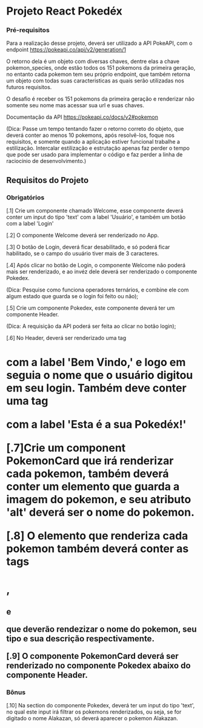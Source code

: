 # Projeto React Pokedéx

### Pré-requisitos
Para a realização desse projeto, deverá ser utilizado a API PokeAPI, com o endpoint https://pokeapi.co/api/v2/generation/1

O retorno dela é um objeto com diversas chaves, dentre elas a chave pokemon_species, onde estão todos os 151 pokemons da primeira geração, no entanto cada pokemon tem seu próprio endpoint, que também retorna um objeto com todas suas caracteristicas as quais serão utilizadas nos futuros requisitos.

O desafio é receber os 151 pokemons da primeira geração e renderizar não somente seu nome mas acessar sua url e suas chaves.

Documentação da API https://pokeapi.co/docs/v2#pokemon

(Dica: Passe um tempo tentando fazer o retorno correto do objeto, que deverá conter ao menos 10 pokemons, após resolvê-los, foque nos requisitos, e somente quando a aplicação estiver funcional trabalhe a estilização. Intercalar estilização e estrutação apenas faz perder o tempo que pode ser usado para implementar o código e faz perder a linha de raciocínio de desenvolvimento.)

## Requisitos do Projeto

### Obrigatórios

[.1] Crie um componente chamado Welcome, esse componente deverá conter um input do tipo 'text' com a label 'Usuário', e também um botão com a label 'Login'

[.2] O componente Welcome deverá ser renderizado no App.

[.3] O botão de Login, deverá ficar desabilitado, e só poderá ficar habilitado, se o campo do usuário tiver mais de 3 caracteres.

[.4] Após clicar no botão de Login, o componente Welcome não poderá mais ser renderizado, e ao invéz dele deverá ser renderizado o componente Pokedex.

(Dica: Pesquise como funciona operadores ternários, e combine ele com algum estado que guarda se o login foi feito ou não);

[.5] Crie um componente Pokedex, este componente deverá ter um componente Header.

(Dica: A requisição da API poderá ser feita ao clicar no botão login);

[.6] No Header, deverá ser renderizado uma tag <h1/> com a label 'Bem Vindo,' e logo em seguia o nome que o usuário digitou em seu login. Também deve conter uma tag <p/> com a label 'Esta é a sua Pokedéx!'

[.7]Crie um component PokemonCard que irá renderizar cada pokemon, também deverá conter um elemento que guarda a imagem do pokemon, e seu atributo 'alt' deverá ser o nome do pokemon.

[.8] O elemento que renderiza cada pokemon também deverá conter as tags <h1/>, <h2/> e <p/> que deverão rendezizar o nome do pokemon, seu tipo e sua descrição respectivamente.

[.9] O componente PokemonCard deverá ser renderizado no componente Pokedex abaixo do componente Header.

### Bônus

[.10] Na section do componente Pokedex, deverá ter um input do tipo 'text', no qual este input irá filtrar os pokemons renderizados, ou seja, se for digitado o nome Alakazan, só deverá aparecer o pokemon Alakazan.